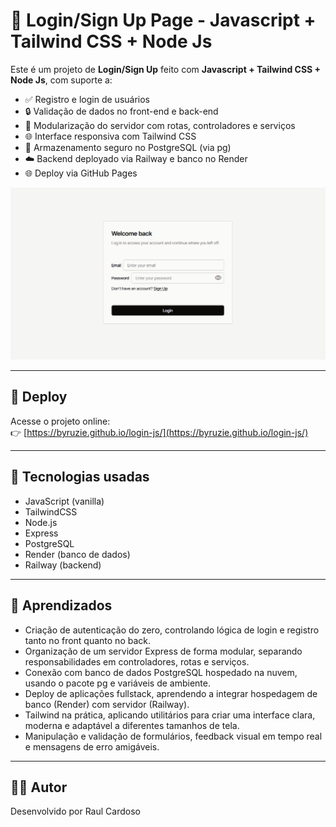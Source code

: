 # 📝 Login/Sign Up Page - Javascript + Tailwind CSS + Node Js

Este é um projeto de **Login/Sign Up** feito com **Javascript + Tailwind CSS + Node Js**, com suporte a:

- ✅ Registro e login de usuários
- 🔒 Validação de dados no front-end e back-end
- 🧱 Modularização do servidor com rotas, controladores e serviços
- 🌐 Interface responsiva com Tailwind CSS
- 💾 Armazenamento seguro no PostgreSQL (via pg)
- ☁️ Backend deployado via Railway e banco no Render
- 🌐 Deploy via GitHub Pages

![login-preview](./login.png) <!-- opcional, se quiser colocar uma imagem -->

---

## 🚀 Deploy

Acesse o projeto online:  
👉 [https://byruzie.github.io/login-js/](https://byruzie.github.io/login-js/)

---

## 🧰 Tecnologias usadas

- JavaScript (vanilla)
- TailwindCSS
- Node.js
- Express
- PostgreSQL
- Render (banco de dados)
- Railway (backend)


---

## 🧠 Aprendizados

- Criação de autenticação do zero, controlando lógica de login e registro tanto no front quanto no back.
- Organização de um servidor Express de forma modular, separando responsabilidades em controladores, rotas e serviços.
- Conexão com banco de dados PostgreSQL hospedado na nuvem, usando o pacote pg e variáveis de ambiente.
- Deploy de aplicações fullstack, aprendendo a integrar hospedagem de banco (Render) com servidor (Railway).
- Tailwind na prática, aplicando utilitários para criar uma interface clara, moderna e adaptável a diferentes tamanhos de tela.
- Manipulação e validação de formulários, feedback visual em tempo real e mensagens de erro amigáveis.

---

## 🙋‍♂️ Autor

Desenvolvido por Raul Cardoso

